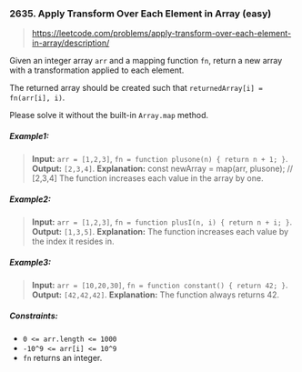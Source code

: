 ### 2635. Apply Transform Over Each Element in Array (easy)

> https://leetcode.com/problems/apply-transform-over-each-element-in-array/description/

Given an integer array `arr` and a mapping function `fn`, return a new array with a transformation applied to each element.

The returned array should be created such that `returnedArray[i] = fn(arr[i], i)`.

Please solve it without the built-in `Array.map` method.

##### Example1:

> **Input:** `arr = [1,2,3]`, `fn = function plusone(n) { return n + 1; }`.
> **Output:** `[2,3,4]`.
> **Explanation:**
> const newArray = map(arr, plusone); // [2,3,4]
> The function increases each value in the array by one.

##### Example2:

> **Input:** `arr = [1,2,3]`, `fn = function plusI(n, i) { return n + i; }`.
> **Output:** `[1,3,5]`.
> **Explanation:** The function increases each value by the index it resides in.

##### Example3:

> **Input:** `arr = [10,20,30]`, `fn = function constant() { return 42; }`.
> **Output:** `[42,42,42]`.
> **Explanation:** The function always returns 42.

##### Constraints:

- `0 <= arr.length <= 1000`
- `-10^9 <= arr[i] <= 10^9`
- `fn` returns an integer.
